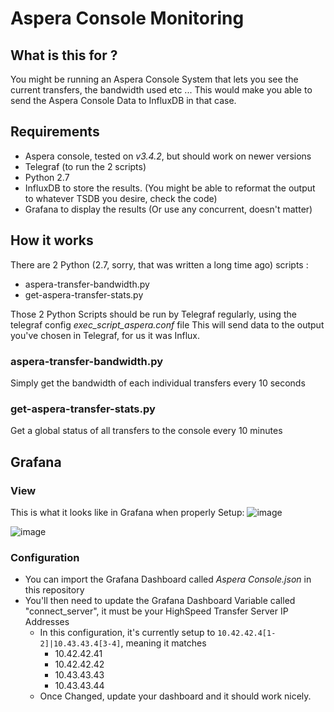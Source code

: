 # Aspera Console Monitoring

## What is this for ? 
You might be running an Aspera Console System that lets you see the current transfers, the bandwidth used etc ...
This would make you able to send the Aspera Console Data to InfluxDB in that case.

## Requirements 
- Aspera console, tested on *v3.4.2*, but should work on newer versions
- Telegraf (to run the 2 scripts)
- Python 2.7
- InfluxDB to store the results. (You might be able to reformat the output to whatever TSDB you desire, check the code)
- Grafana to display the results (Or use any concurrent, doesn't matter)

## How it works
There are 2 Python (2.7, sorry, that was written a long time ago) scripts : 
- aspera-transfer-bandwidth.py
- get-aspera-transfer-stats.py

Those 2 Python Scripts should be run by Telegraf regularly, using the telegraf config *exec_script_aspera.conf* file
This will send data to the output you've chosen in Telegraf, for us it was Influx.

### aspera-transfer-bandwidth.py
Simply get the bandwidth of each individual transfers every 10 seconds

### get-aspera-transfer-stats.py
Get a global status of all transfers to the console every 10 minutes

## Grafana 
### View
This is what it looks like in Grafana when properly Setup: 
![image](https://user-images.githubusercontent.com/1643279/207408010-b85b29a8-33d6-433a-8b39-6bfcf15ac0a8.png)

![image](https://user-images.githubusercontent.com/1643279/207407910-14fb5cd4-37e7-4596-8080-b143435988b4.png)

### Configuration 
- You can import the Grafana Dashboard called *Aspera Console.json* in this repository
- You'll then need to update the Grafana Dashboard Variable called "connect_server", it must be your HighSpeed Transfer Server IP Addresses
  - In this configuration, it's currently setup to `10.42.42.4[1-2]|10.43.43.4[3-4]`, meaning it matches 
    - 10.42.42.41
    - 10.42.42.42
    - 10.43.43.43
    - 10.43.43.44
  - Once Changed, update your dashboard and it should work nicely.
